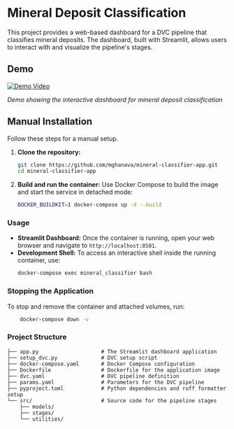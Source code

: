 # Mineral Deposit Classification

This project provides a web-based dashboard for a DVC pipeline that classifies mineral deposits. The dashboard, built with Streamlit, allows users to interact with and visualize the pipeline's stages.

## Demo
[![Demo Video](https://img.youtube.com/vi/TZHFRYZLA9k/maxresdefault.jpg)](https://youtu.be/TZHFRYZLA9k)

*Demo showing the interactive dashboard for mineral deposit classification*

## Manual Installation

Follow these steps for a manual setup.

1.  **Clone the repository:**
    ```bash
    git clone https://github.com/mghanava/mineral-classifier-app.git
    cd mineral-classifier-app
    ```

2.  **Build and run the container:**
    Use Docker Compose to build the image and start the service in detached mode:
    ```bash
    DOCKER_BUILDKIT=1 docker-compose up -d --build
    ```

### Usage

-   **Streamlit Dashboard:** Once the container is running, open your web browser and navigate to `http://localhost:8501`.
-   **Development Shell:** To access an interactive shell inside the running container, use:
    ```bash
    docker-compose exec mineral_classifier bash
    ```

### Stopping the Application

To stop and remove the container and attached volumes, run:

```bash
    docker-compose down -v
```

### Project Structure

```
├── app.py                    # The Streamlit dashboard application
├── setup_dvc.py              # DVC setup script
├── docker-compose.yaml       # Docker Compose configuration
├── Dockerfile                # Dockerfile for the application image
├── dvc.yaml                  # DVC pipeline definition
├── params.yaml               # Parameters for the DVC pipeline
├── pyproject.toml            # Python dependencies and ruff formatter setup
└── src/                      # Source code for the pipeline stages
    ├── models/
    ├── stages/
    └── utilities/
```